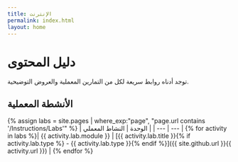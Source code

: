 ```yaml
---
title: الإنترنت
permalink: index.html
layout: home
---
```



# دليل المحتوى

توجد أدناه روابط سريعة لكل من التمارين المعملية والعروض التوضيحية.

## الأنشطة المعملية

{% assign labs = site.pages | where_exp:"page", "page.url contains '/Instructions/Labs'" %}
| الوحدة | النشاط المعملي |
| --- | --- | 
{% for activity in labs  %}| {{ activity.lab.module }} | [{{ activity.lab.title }}{% if activity.lab.type %} - {{ activity.lab.type }}{% endif %}]({{ site.github.url }}{{ activity.url }}) |
{% endfor %}
<!--

## العروض التوضيحية

{% assign demos = site.pages | where_exp:"page", "page.url contains '/Instructions/Demos'" %}
| الوحدة | عرض توضيحي |
| --- | --- | 
{% for activity in demos  %}| {{ activity.demo.module }} | [{{ activity.demo.title }}]({{ site.github.url }}{{ activity.url }}) |
{% endfor %}
-->
